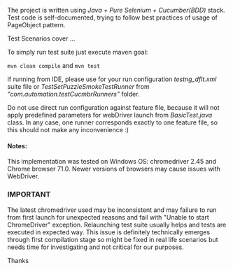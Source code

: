 The project is written using _Java + Pure Selenium + Cucumber(BDD)_ stack.
Test code is self-documented, trying to follow best practices of usage of PageObject pattern.

Test Scenarios cover ...

To simply run test suite just execute maven goal:

`mvn clean compile`
and
`mvn test`

If running from IDE, please use for your run configuration _testng_dflt.xml_ suite file or _TestSetPuzzleSmokeTestRunner_ from _"com.automation.testCucmbrRunners"_ folder.

Do not use direct run configuration against feature file, because it will not apply predefined parameters for webDriver launch from _BasicTest.java_ class.
In any case, one runner corresponds exactly to one feature file, so this should not make any inconvenience :)

#### Notes:
This implementation was tested on Windows OS: chromedriver  2.45 and Chrome browser 71.0. Newer versions of browsers may cause issues with WebDriver.

### IMPORTANT
The latest chromedriver used may be inconsistent and may failure to run from first launch for unexpected reasons and fail with "Unable to start ChromeDriver" exception.
Relaunching test suite usually helps and tests are executed in expected way.
This issue is definitely technically emerges through first compilation stage so might be fixed in real life scenarios but needs time for investigating and not critical for our purposes.

Thanks
